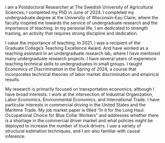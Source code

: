 I am a Postdoctoral Researcher at The Swedish University of Agricultural Sciences; I completed my PhD in June of 2024. I completed my undergraduate degree at the University of Wisconsin–Eau Claire, where the faculty inspired me towards the service of undergraduate research and the importance of teaching. In my personal life, I am dedicated to strength training, an activity that requires strong discipline and dedication.

I value the importance of teaching. In 2021, I was a recipient of the Graduate College’s Teaching Excellence Award. And have worked as a teaching assistant in an undergraduate research lab, where I have mentored many undergraduate research projects. I have several years of experience teaching technical skills to undergraduates in small groups. I taught Economics of Discrimination in the Spring of 2024, a course that incorporates technical theories of labor market discrimination and empirical results.

My research is primarily focused on transportation economics, although I have broad interests. I work at the intersection of Industrial Organization, Labor Economics, Environmental Economics, and International Trade. I have particular interests in commercial driving in the United States and the Maritime Trade. My job market paper is titled “In it for the Long Haul: Occupational Choice for Blue Collar Workers” and addresses whether there is a shortage in the commercial driver market and what policies might be deployed to increase the number of truck drivers. I use a variety of structural estimation techniques, and I am also familiar with causal inference.
